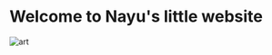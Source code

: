 

# Welcome to Nayu's little website


![art](https://hips.hearstapps.com/hmg-prod/images/blueberries-1527711083.jpg?crop=0.8888888888888888xw:1xh;center,top&resize=1200:*)
